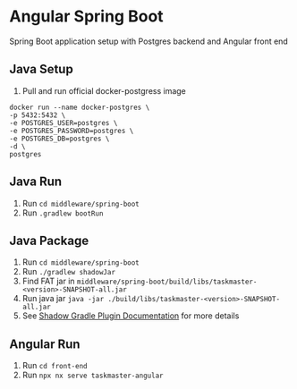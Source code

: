 # Angular Spring Boot

Spring Boot application setup with Postgres backend and Angular front end

## Java Setup

1. Pull and run official docker-postgress image

```
docker run --name docker-postgres \
-p 5432:5432 \
-e POSTGRES_USER=postgres \
-e POSTGRES_PASSWORD=postgres \
-e POSTGRES_DB=postgres \
-d \
postgres
```

## Java Run

1. Run `cd middleware/spring-boot`
2. Run `.gradlew bootRun`

## Java Package

1. Run `cd middleware/spring-boot`
2. Run `./gradlew shadowJar`
3. Find FAT jar in `middleware/spring-boot/build/libs/taskmaster-<version>-SNAPSHOT-all.jar`
4. Run java jar `java -jar ./build/libs/taskmaster-<version>-SNAPSHOT-all.jar`
5. See [Shadow Gradle Plugin Documentation](https://gradleup.com/shadow/) for more details

## Angular Run

1. Run `cd front-end`
2. Run `npx nx serve taskmaster-angular`
